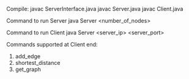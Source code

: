 Compile:
javac ServerInterface.java
javac Server.java
javac Client.java

Command to run Server
java Server <host> <port> <number_of_nodes>

Command to run Client
java Server <server_ip> <server_port>

Commands supported at Client end:
1. add_edge <node1> <node2>
2. shortest_distance <node1> <node2>
3. get_graph